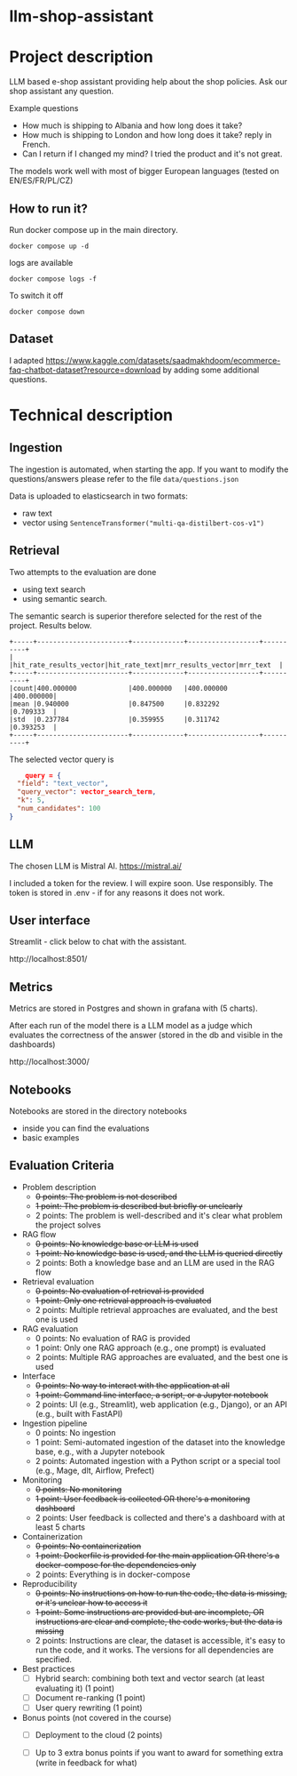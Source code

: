 # llm-shop-assistant

# Project description

LLM based e-shop assistant providing help about the shop policies. Ask our shop assistant any question.

Example questions

- How much is shipping to Albania and how long does it take?
- How much is shipping to London and how long does it take? reply in French.
- Can I return if I changed my mind? I tried the product and it's not great. 

The models work well with most of bigger European languages (tested on EN/ES/FR/PL/CZ)

## How to run it?

Run docker compose up in the main directory.

```
docker compose up -d
```

logs are available 
```
docker compose logs -f 
```

To switch it off

```
docker compose down
```



## Dataset

I adapted
https://www.kaggle.com/datasets/saadmakhdoom/ecommerce-faq-chatbot-dataset?resource=download
by adding some additional questions.

# Technical description

## Ingestion

The ingestion is automated, when starting the app. If you want to modify the questions/answers please refer to the file
`data/questions.json`

Data is uploaded to elasticsearch in two formats:

- raw text
- vector using `SentenceTransformer("multi-qa-distilbert-cos-v1")`

## Retrieval

Two attempts to the evaluation are done

- using text search
- using semantic search.

The semantic search is superior therefore selected for the rest of the project.
Results below.

```
+-----+-----------------------+-------------+------------------+----------+
|     |hit_rate_results_vector|hit_rate_text|mrr_results_vector|mrr_text  |
+-----+-----------------------+-------------+------------------+----------+
|count|400.000000             |400.000000   |400.000000        |400.000000|
|mean |0.940000               |0.847500     |0.832292          |0.709333  |
|std  |0.237784               |0.359955     |0.311742          |0.393253  |
+-----+-----------------------+-------------+------------------+----------+

```

The selected vector query is

```json
    query = {
  "field": "text_vector",
  "query_vector": vector_search_term,
  "k": 5,
  "num_candidates": 100
}
```

## LLM

The chosen LLM is Mistral AI.
https://mistral.ai/

I included a token for the review. I will expire soon. Use responsibly. 
The token is stored in .env - if for any reasons it does not work.

## User interface

Streamlit - click below to chat with the assistant.

http://localhost:8501/

## Metrics

Metrics are stored in Postgres and shown in grafana with (5 charts).

After each run of the model there is a LLM model as a judge which evaluates the correctness of the answer (stored in the
db and visible in the dashboards)


http://localhost:3000/

## Notebooks

Notebooks are stored in the directory notebooks

- inside you can find the evaluations
- basic examples

## Evaluation Criteria

* Problem description
  * ~~0 points: The problem is not described~~
  * ~~1 point: The problem is described but briefly or unclearly~~
  * 2 points: The problem is well-described and it's clear what problem the project solves
* RAG flow
  * ~~0 points: No knowledge base or LLM is used~~
  * ~~1 point: No knowledge base is used, and the LLM is queried directly~~
  * 2 points: Both a knowledge base and an LLM are used in the RAG flow
* Retrieval evaluation
  * ~~0 points: No evaluation of retrieval is provided~~
  * ~~1 point: Only one retrieval approach is evaluated~~
  * 2 points: Multiple retrieval approaches are evaluated, and the best one is used
* RAG evaluation
  * 0 points: No evaluation of RAG is provided
  * 1 point: Only one RAG approach (e.g., one prompt) is evaluated
  * 2 points: Multiple RAG approaches are evaluated, and the best one is used
* Interface
  * ~~0 points: No way to interact with the application at all~~
  * ~~1 point: Command line interface, a script, or a Jupyter notebook~~
  * 2 points: UI (e.g., Streamlit), web application (e.g., Django), or an API (e.g., built with FastAPI)
* Ingestion pipeline
  * 0 points: No ingestion
  * 1 point: Semi-automated ingestion of the dataset into the knowledge base, e.g., with a Jupyter notebook
  * 2 points: Automated ingestion with a Python script or a special tool (e.g., Mage, dlt, Airflow, Prefect)
* Monitoring
  * ~~0 points: No monitoring~~
  * ~~1 point: User feedback is collected OR there's a monitoring dashboard~~
  * 2 points: User feedback is collected and there's a dashboard with at least 5 charts
* Containerization
  * ~~0 points: No containerization~~
  * ~~1 point: Dockerfile is provided for the main application OR there's a docker-compose for the dependencies only~~
  * 2 points: Everything is in docker-compose
* Reproducibility
  * ~~0 points: No instructions on how to run the code, the data is missing, or it's unclear how to access it~~
  * ~~1 point: Some instructions are provided but are incomplete, OR instructions are clear and complete, the code
    works, but the data is missing~~
  * 2 points: Instructions are clear, the dataset is accessible, it's easy to run the code, and it works. The versions
    for all dependencies are specified.
* Best practices
  * [ ] Hybrid search: combining both text and vector search (at least evaluating it) (1 point)
  * [ ] Document re-ranking (1 point)
  * [ ] User query rewriting (1 point)
* Bonus points (not covered in the course)
  * [ ] Deployment to the cloud (2 points)
  * [ ] Up to 3 extra bonus points if you want to award for something extra (write in feedback for what)

